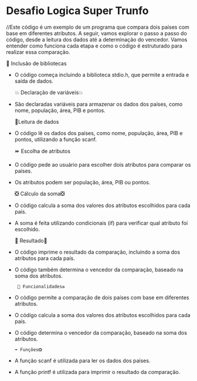 # Desafio Logica Super Trunfo

   //Este código é um exemplo de um programa que compara dois países com base em diferentes atributos.
A seguir, vamos explorar o passo a passo do código, desde a leitura dos dados até a determinação do vencedor.
Vamos entender como funciona cada etapa e como o código é estruturado para realizar essa comparação.

🌟 Inclusão de bibliotecas

- O código começa incluindo a biblioteca stdio.h, que permite a entrada e saída de dados.

   💥 Declaração de variáveis💥

- São declaradas variáveis para armazenar os dados dos países, como nome, população, área, PIB e pontos.

    🧓Leitura de dados

- O código lê os dados dos países, como nome, população, área, PIB e pontos, utilizando a função scanf.

    ⏩  Escolha de atributos

- O código pede ao usuário para escolher dois atributos para comparar os países.
- Os atributos podem ser população, área, PIB ou pontos.

     ❎ Cálculo da soma❎

- O código calcula a soma dos valores dos atributos escolhidos para cada país.
- A soma é feita utilizando condicionais (if) para verificar qual atributo foi escolhido.

     🏁 Resultado🛒

- O código imprime o resultado da comparação, incluindo a soma dos atributos para cada país.
- O código também determina o vencedor da comparação, baseado na soma dos atributos.

       📌 Funcionalidades♻

- O código permite a comparação de dois países com base em diferentes atributos.
- O código calcula a soma dos valores dos atributos escolhidos para cada país.
- O código determina o vencedor da comparação, baseado na soma dos atributos.

      ➡ Funções❎

- A função scanf é utilizada para ler os dados dos países.
- A função printf é utilizada para imprimir o resultado da comparação.
